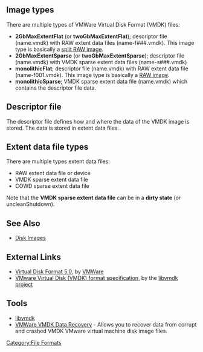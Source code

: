 ## Image types

There are multiple types of VMWare Virtual Disk Format (VMDK) files:

- **2GbMaxExtentFlat** (or **twoGbMaxExtentFlat**); descriptor file
  (name.vmdk) with RAW extent data files (name-f###.vmdk). This image
  type is basically a [split RAW image](Raw_Image_Format "wikilink").
- **2GbMaxExtentSparse** (or **twoGbMaxExtentSparse**); descriptor file
  (name.vmdk) with VMDK sparse extent data files (name-s###.vmdk)
- **monolithicFlat**; descriptor file (name.vmdk) with RAW extent data
  file (name-f001.vmdk). This image type is basically a [RAW
  image](Raw_Image_Format "wikilink").
- **monolithicSparse**; VMDK sparse extent data file (name.vmdk) which
  contains the descriptor file data.

## Descriptor file

The descriptor file defines how and where the data of the VMDK image is
stored. The data is stored in extent data files.

## Extent data file types

There are multiple types extent data files:

- RAW extent data file or device
- VMDK sparse extent data file
- COWD sparse extent data file

Note that the **VMDK sparse extent data file** can be in a **dirty
state** (or uncleanShutdown).

## See Also

- [Disk Images](Disk_Images "wikilink")

## External Links

- [Virtual Disk Format
  5.0](http://www.vmware.com/support/developer/vddk/vmdk_50_technote.pdf?src=vmdk),
  by [VMWare](VMWare "wikilink")
- [VMware Virtual Disk (VMDK) format
  specification](https://googledrive.com/host/0B3fBvzttpiiSQ1dOUmhqMkR2cm8/VMWare%20Virtual%20Disk%20Format%20(VMDK).pdf),
  by the [libvmdk project](libvmdk "wikilink")

## Tools

- [libvmdk](libvmdk "wikilink")
- [VMWare VMDK Data
  Recovery](http://www.bitrecover.com/vmdk-recovery-software/) - Allows
  you to recover data from corrupt and crashed VMDK VMware virtual
  machine disk image files.

[Category:File Formats](Category:File_Formats "wikilink")